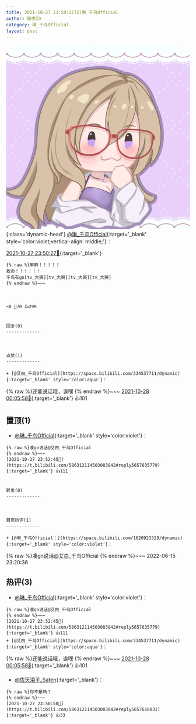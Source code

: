 ```yaml
---
title: 2021-10-27 23:50:27(2)琳_千鸟Official
author: 御坂IO
category: 琳_千鸟Official
layout: post
---
```


![img](/images/c0a88f85ebd0d056f37b114e0748e69556c8b488.jpg){:class='dynamic-head'}
[@琳_千鸟Official](https://space.bilibili.com/1620923329/dynamic){:target='_blank' style='color:violet;vertical-align: middle;'}：

[2021-10-27 23:50:27🔗](https://t.bilibili.com/586312114503083842){:target='_blank'}

~~~
{% raw %}麻麻！！！！！
救命！！！！！！
千鸟有gn[tv_大哭][tv_大哭][tv_大哭][tv_大哭]
{% endraw %}~~~



↪️0 💬70 👍299


回复(0)
-------------



点赞(1)
-------------

+ [@艾白_千鸟Official](https://space.bilibili.com/334537711/dynamic){:target='_blank' style='color:aqua'}：
~~~
{% raw %}还能说话哦，诶嘿
{% endraw %}~~~
[2021-10-28 00:05:58🔗](https://t.bilibili.com/586312114503083842#reply5657705475){:target='_blank'} 👍101


置顶(1)
-------------

+ [@琳_千鸟Official](https://space.bilibili.com/1620923329/dynamic){:target='_blank' style='color:violet'}：
~~~
{% raw %}凑gn说话@艾白_千鸟Official
{% endraw %}~~~
[2021-10-27 23:52:45🔗](https://t.bilibili.com/586312114503083842#reply5657635779){:target='_blank'} 👍111


转发(0)
-------------



首页热评(1)
-------------

+ [@琳_千鸟Official：](https://space.bilibili.com/1620923329/dynamic){:target='_blank' style='color:violet'}：
~~~
{% raw %}凑gn说话@艾白_千鸟Official
{% endraw %}~~~
2022-06-15 23:20:36


热评(3)
-------------

+ [@琳_千鸟Official](https://space.bilibili.com/1620923329/dynamic){:target='_blank' style='color:violet'}：
~~~
{% raw %}凑gn说话@艾白_千鸟Official
{% endraw %}~~~
[2021-10-27 23:52:45🔗](https://t.bilibili.com/586312114503083842#reply5657635779){:target='_blank'} 👍111
+ [@艾白_千鸟Official](https://space.bilibili.com/334537711/dynamic){:target='_blank' style='color:aqua'}：
~~~
{% raw %}还能说话哦，诶嘿
{% endraw %}~~~
[2021-10-28 00:05:58🔗](https://t.bilibili.com/586312114503083842#reply5657705475){:target='_blank'} 👍101
+ [@佐天泪子_Saten](https://space.bilibili.com/22646444/dynamic){:target='_blank'}：
~~~
{% raw %}你不是吗？
{% endraw %}~~~
[2021-10-27 23:50:50🔗](https://t.bilibili.com/586312114503083842#reply5657618031){:target='_blank'} 👍33


